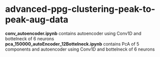 # advanced-ppg-clustering-peak-to-peak-aug-data<br>
**conv_autoencoder.ipynb** contains autoencoder using Conv1D and bottelneck of 6 neurons<br>
**pca_150000_autoEncoder_12Bottelneck.ipynb** contains PcA of 5 components and autoencoder using Conv1D and bottelneck of 6 neurons<br>
